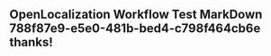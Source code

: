 <properties
ms.topic="hero-topic"
ms.test1="hero-topic"
ms.test2="test"/>

## OpenLocalization Workflow Test MarkDown 788f87e9-e5e0-481b-bed4-c798f464cb6e thanks!
